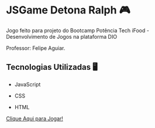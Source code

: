  # JSGame Detona Ralph 🎮
 
 Jogo feito para projeto do Bootcamp Potência Tech iFood - Desenvolvimento de Jogos na plataforma DIO 
 
 Professor: Felipe Aguiar.
 
 
## Tecnologias Utilizadas 🖥️

- JavaScript

- CSS

- HTML
 
 [Clique Aqui para Jogar!](https://devluckhenry.github.io/dio-jsgame-detona-ralph/)


